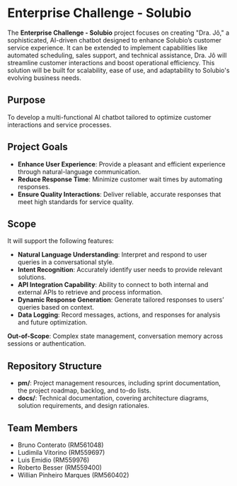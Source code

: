 # Enterprise Challenge - Solubio

The **Enterprise Challenge - Solubio** project focuses on creating "Dra. Jô," a sophisticated, AI-driven chatbot designed to enhance Solubio’s customer service experience. It can be extended to implement capabilities like automated scheduling, sales support, and technical assistance, Dra. Jô will streamline customer interactions and boost operational efficiency. This solution will be built for scalability, ease of use, and adaptability to Solubio's evolving business needs.

## Purpose

To develop a multi-functional AI chatbot tailored to optimize customer interactions and service processes.

## Project Goals

- **Enhance User Experience**: Provide a pleasant and efficient experience through natural-language communication.
- **Reduce Response Time**: Minimize customer wait times by automating responses.
- **Ensure Quality Interactions**: Deliver reliable, accurate responses that meet high standards for service quality.

## Scope

It will support the following features:

- **Natural Language Understanding**: Interpret and respond to user queries in a conversational style.
- **Intent Recognition**: Accurately identify user needs to provide relevant solutions.
- **API Integration Capability**: Ability to connect to both internal and external APIs to retrieve and process information.
- **Dynamic Response Generation**: Generate tailored responses to users’ queries based on context.
- **Data Logging**: Record messages, actions, and responses for analysis and future optimization.

**Out-of-Scope**: Complex state management, conversation memory across sessions or authentication.

## Repository Structure

- **pm/**: Project management resources, including sprint documentation, the project roadmap, backlog, and to-do lists.
- **docs/**: Technical documentation, covering architecture diagrams, solution requirements, and design rationales.

## Team Members
- Bruno Conterato (RM561048)
- Ludimila Vitorino (RM559697)
- Luis Emidio (RM559976)
- Roberto Besser (RM559400)
- Willian Pinheiro Marques (RM560402)
